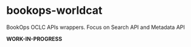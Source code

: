 # bookops-worldcat

BookOps OCLC APIs wrappers.
Focus on Search API and Metadata API

**WORK-IN-PROGRESS**
